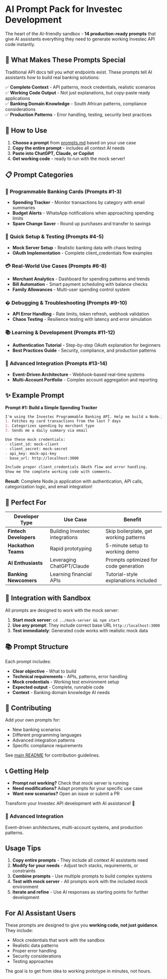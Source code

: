 # AI Prompt Pack for Investec Development

The heart of the AI-friendly sandbox - **14 production-ready prompts** that give AI assistants everything they need to generate working Investec API code instantly.

## 🎯 What Makes These Prompts Special

Traditional API docs tell you *what* endpoints exist. These prompts tell AI assistants *how* to build real banking solutions:

✅ **Complete Context** - API patterns, mock credentials, realistic scenarios  
✅ **Working Code Output** - Not just explanations, but copy-paste ready applications  
✅ **Banking Domain Knowledge** - South African patterns, compliance considerations  
✅ **Production Patterns** - Error handling, testing, security best practices

## 🤖 How to Use

1. **Choose a prompt** from [prompts.md](prompts.md) based on your use case
2. **Copy the entire prompt** - includes all context AI needs
3. **Paste into ChatGPT, Claude, or Copilot** 
4. **Get working code** - ready to run with the mock server!

## 📋 Prompt Categories

### 🏦 **Programmable Banking Cards** (Prompts #1-3)
- **Spending Tracker** - Monitor transactions by category with email summaries
- **Budget Alerts** - WhatsApp notifications when approaching spending limits  
- **Spare Change Saver** - Round up purchases and transfer to savings

### 🔧 **Quick Setup & Testing** (Prompts #4-5)
- **Mock Server Setup** - Realistic banking data with chaos testing
- **OAuth Implementation** - Complete client_credentials flow examples

### 💳 **Real-World Use Cases** (Prompts #6-8) 
- **Merchant Analytics** - Dashboard for spending patterns and trends
- **Bill Automation** - Smart payment scheduling with balance checks
- **Family Allowances** - Multi-user spending control system

### �️ **Debugging & Troubleshooting** (Prompts #9-10)
- **API Error Handling** - Rate limits, token refresh, webhook validation
- **Chaos Testing** - Resilience testing with latency and error simulation

### 📚 **Learning & Development** (Prompts #11-12)
- **Authentication Tutorial** - Step-by-step OAuth explanation for beginners
- **Best Practices Guide** - Security, compliance, and production patterns

### 🔄 **Advanced Integration** (Prompts #13-14)
- **Event-Driven Architecture** - Webhook-based real-time systems
- **Multi-Account Portfolio** - Complex account aggregation and reporting

## ✨ Example Prompt

**Prompt #1: Build a Simple Spending Tracker**
```markdown
I'm using the Investec Programmable Banking API. Help me build a Node.js script that:
1. Fetches my card transactions from the last 7 days
2. Categorizes spending by merchant type  
3. Sends me a daily summary via email

Use these mock credentials:
- client_id: mock-client
- client_secret: mock-secret
- api_key: mock-api-key
- base_url: http://localhost:3000

Include proper client_credentials OAuth flow and error handling.
Show me the complete working code with comments.
```

**Result**: Complete Node.js application with authentication, API calls, categorization logic, and email integration!

## 🎯 Perfect For

| Developer Type | Use Case | Benefit |
|----------------|----------|---------|
| **Fintech Developers** | Building Investec integrations | Skip boilerplate, get working patterns |
| **Hackathon Teams** | Rapid prototyping | 5-minute setup to working demo |
| **AI Enthusiasts** | Leveraging ChatGPT/Claude | Prompts optimized for code generation |
| **Banking Newcomers** | Learning financial APIs | Tutorial-style explanations included |

## 🔧 Integration with Sandbox

All prompts are designed to work with the mock server:

1. **Start mock server**: `cd ../mock-server && npm start`
2. **Use any prompt**: They include correct base URL `http://localhost:3000`
3. **Test immediately**: Generated code works with realistic mock data

## 📚 Prompt Structure

Each prompt includes:
- **Clear objective** - What to build
- **Technical requirements** - APIs, patterns, error handling
- **Mock credentials** - Working test environment setup
- **Expected output** - Complete, runnable code
- **Context** - Banking domain knowledge AI needs

## 🤝 Contributing

Add your own prompts for:
- New banking scenarios
- Different programming languages  
- Advanced integration patterns
- Specific compliance requirements

See [main README](../README.md#contributing) for contribution guidelines.

## 📞 Getting Help

- **Prompt not working?** Check that mock server is running
- **Need modifications?** Adapt prompts for your specific use case
- **Want new scenarios?** Open an issue or submit a PR

Transform your Investec API development with AI assistance! 🚀

### 🔄 Advanced Integration
Event-driven architectures, multi-account systems, and production patterns.

## Usage Tips

1. **Copy entire prompts** - They include all context AI assistants need
2. **Modify for your needs** - Adjust tech stacks, requirements, or constraints  
3. **Combine prompts** - Use multiple prompts to build complex systems
4. **Test with mock server** - All prompts work with the included mock environment
5. **Iterate and refine** - Use AI responses as starting points for further development

## For AI Assistant Users

These prompts are designed to give you **working code, not just guidance**. They include:
- Mock credentials that work with the sandbox
- Realistic data patterns
- Proper error handling
- Security considerations
- Testing approaches

The goal is to get from idea to working prototype in minutes, not hours.

